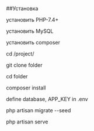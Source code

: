 ##Установка

установить PHP-7.4+

установить MySQL

установить composer

cd /project/

git clone  folder

cd folder

composer install

define database, APP_KEY in .env

php artisan migrate --seed

php artisan serve
